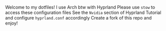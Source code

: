 Welcome to my dotfiles!
I use Arch btw with Hyprland
Please use `stow` to access these configuration files
See the `Nvidia` section of Hyprland Tutorial and configure `hyprland.conf` accordingly
Create a fork of this repo and enjoy!
